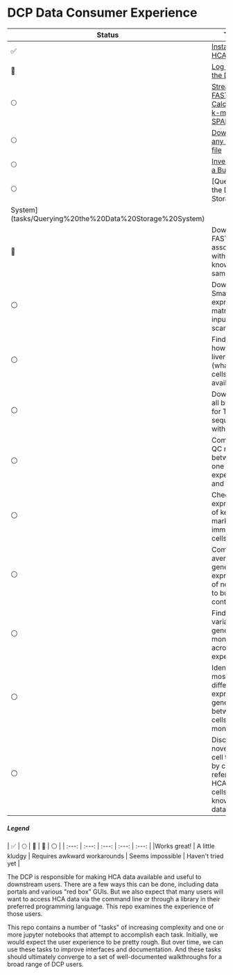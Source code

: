 # DCP Data Consumer Experience


| Status | Task |
| --- | --- |
| :white_check_mark: | [Install the HCA CLI](tasks/Install)
| :large_orange_diamond: | [Log in to the DSS](tasks/Log%20In) |
| :full_moon: | [Stream FASTQs and Calculate k-mers with SPARK](tasks/SPARK) |
| :full_moon: | [Download any BAM file](tasks/Download%20BAM) |
| :full_moon: | [Investigate a Bundle](tasks/Investigate%20a%20Bundle) |
| :full_moon: | [Querying the Data Storage
System](tasks/Querying%20the%20Data%20Storage%20System) |
| :large_orange_diamond: | Download FASTQs associated with a known sample ID |
| :white_circle: | Download SmartSeq2 expression matrix as an input to scanpy |
| :white_circle: | Find out how many liver (whatever) cells are available |
| :white_circle: | Download all bundles for T-cells sequenced with 10x |
| :white_circle: | Compare QC metrics between one experiment and another |
| :white_circle: | Check gene expression of key markers for immune cells |
| :white_circle: | Compare averaged gene expression of neurons to bulk controls |
| :white_circle: | Find most variable genes in monocytes across experiments |
| :white_circle: | Identify most differentially expressed genes between t-cells and monocytes |
| :white_circle: | Discover novel liver cell types by cross-referencing HCA single cells with known datasets |

##### Legend
| :white_check_mark: | :full_moon: | :large_orange_diamond: | :red_circle: |
:white_circle: |
| :---: | :---: | :---: | :---: | :---: |
|Works great! | A little kludgy | Requires awkward workarounds | Seems impossible | Haven't tried yet |

The DCP is responsible for making HCA data available and useful to downstream
users. There are a few ways this can be done, including data portals and
various "red box" GUIs. But we also expect that many users will want to access
HCA data via the command line or through a library in their preferred
programming language. This repo examines the experience of those users.

This repo contains a number of "tasks" of increasing complexity and one or more
jupyter notebooks that attempt to accomplish each task. Initially, we would
expect the user experience to be pretty rough. But over time, we can use these
tasks to improve interfaces and documentation. And these tasks should
ultimately converge to a set of well-documented walkthroughs for a broad range
of DCP users.
